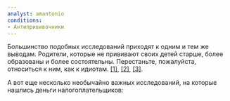 ```yaml
---
analyst: amantonio
conditions:
- Антипрививочники
---
```


 Большинство подобных исследований приходят к одним и тем же выводам. Родители, которые не прививают своих детей старше, более образованы и более состоятельны. Перестаньте, пожалуйста, относиться к ним, как к идиотам. [[1]](https://www.ncbi.nlm.nih.gov/pubmed/28757057), [[2]](http://onlinelibrary.wiley.com/doi/10.1111/1753-6405.12676/full), [[3]](http://bmjopen.bmj.com/content/5/5/e006422).

А вот еще несколько необычайно важных исследований, на которые нашлись деньги налогоплательщиков:
